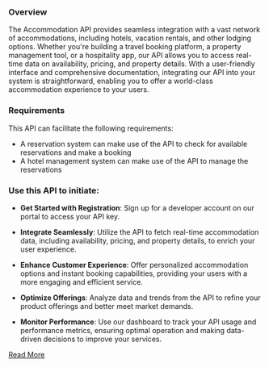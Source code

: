 ### Overview

The Accommodation API provides seamless integration with a vast network of accommodations, including hotels, vacation rentals, and other lodging options. Whether you're building a travel booking platform, a property management tool, or a hospitality app, our API allows you to access real-time data on availability, pricing, and property details. With a user-friendly interface and comprehensive documentation, integrating our API into your system is straightforward, enabling you to offer a world-class accommodation experience to your users.

### Requirements

This API can facilitate the following requirements:
-  A reservation system can make use of the API to check for available reservations and make a booking
-  A hotel management system can make use of the API to manage the reservations

### Use this API to initiate:

- **Get Started with Registration**: Sign up for a developer account on our portal to access your API key.
  
- **Integrate Seamlessly**: Utilize the API to fetch real-time accommodation data, including availability, pricing, and property details, to enrich your user experience.

- **Enhance Customer Experience**: Offer personalized accommodation options and instant booking capabilities, providing your users with a more engaging and efficient service.

- **Optimize Offerings**: Analyze data and trends from the API to refine your product offerings and better meet market demands.

- **Monitor Performance**: Use our dashboard to track your API usage and performance metrics, ensuring optimal operation and making data-driven decisions to improve your services.


[Read More](#)
